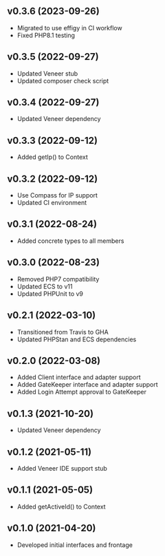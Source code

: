 ## v0.3.6 (2023-09-26)
* Migrated to use effigy in CI workflow
* Fixed PHP8.1 testing

## v0.3.5 (2022-09-27)
* Updated Veneer stub
* Updated composer check script

## v0.3.4 (2022-09-27)
* Updated Veneer dependency

## v0.3.3 (2022-09-12)
* Added getIp() to Context

## v0.3.2 (2022-09-12)
* Use Compass for IP support
* Updated CI environment

## v0.3.1 (2022-08-24)
* Added concrete types to all members

## v0.3.0 (2022-08-23)
* Removed PHP7 compatibility
* Updated ECS to v11
* Updated PHPUnit to v9

## v0.2.1 (2022-03-10)
* Transitioned from Travis to GHA
* Updated PHPStan and ECS dependencies

## v0.2.0 (2022-03-08)
* Added Client interface and adapter support
* Added GateKeeper interface and adapter support
* Added Login Attempt approval to GateKeeper

## v0.1.3 (2021-10-20)
* Updated Veneer dependency

## v0.1.2 (2021-05-11)
* Added Veneer IDE support stub

## v0.1.1 (2021-05-05)
* Added getActiveId() to Context

## v0.1.0 (2021-04-20)
* Developed initial interfaces and frontage
